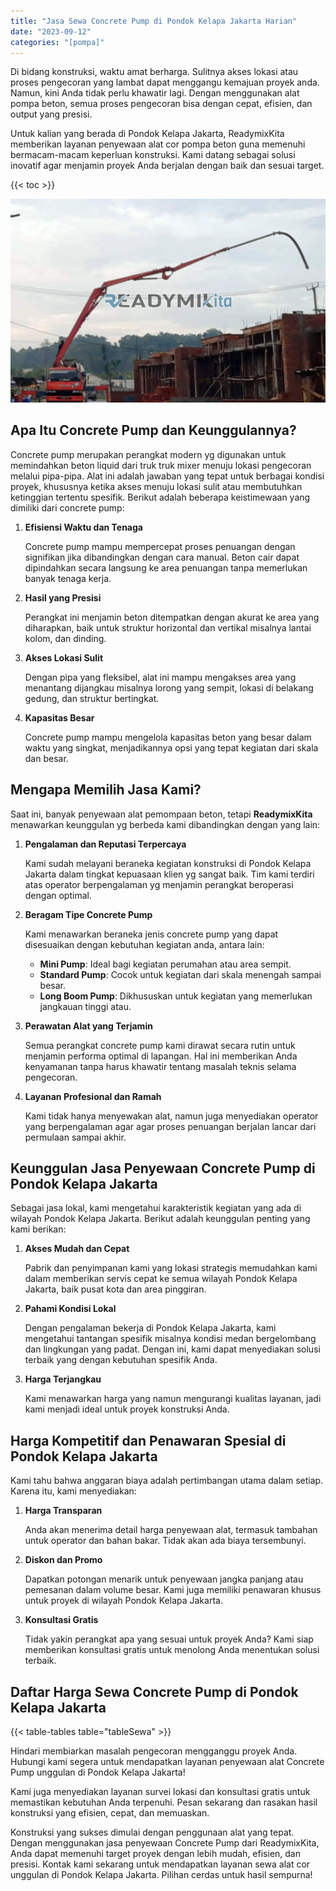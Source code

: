 ```yaml
---
title: "Jasa Sewa Concrete Pump di Pondok Kelapa Jakarta Harian"
date: "2023-09-12"
categories: "[pompa]"
---
```


Di bidang konstruksi, waktu amat berharga. Sulitnya akses lokasi atau proses pengecoran yang lambat dapat menggangu kemajuan proyek anda. Namun, kini Anda tidak perlu khawatir lagi. Dengan menggunakan alat pompa beton, semua proses pengecoran bisa dengan cepat, efisien, dan output yang presisi.

Untuk kalian yang berada di Pondok Kelapa Jakarta, ReadymixKita memberikan layanan penyewaan alat cor pompa beton guna memenuhi bermacam-macam keperluan konstruksi. Kami datang sebagai solusi inovatif agar menjamin proyek Anda berjalan dengan baik dan sesuai target.

{{< toc >}}

![Jasa Sewa Concrete Pump di Pondok Kelapa Jakarta Harian](/images/pompa/sewa-pompa-04.jpg)

## Apa Itu Concrete Pump dan Keunggulannya?

Concrete pump merupakan perangkat modern yg digunakan untuk memindahkan beton liquid dari truk truk mixer menuju lokasi pengecoran melalui pipa-pipa. Alat ini adalah jawaban yang tepat untuk berbagai kondisi proyek, khususnya ketika akses menuju lokasi sulit atau membutuhkan ketinggian tertentu spesifik. Berikut adalah beberapa keistimewaan yang dimiliki dari concrete pump:

1. **Efisiensi Waktu dan Tenaga**

   Concrete pump mampu mempercepat proses penuangan dengan signifikan jika dibandingkan dengan cara manual. Beton cair dapat dipindahkan secara langsung ke area penuangan tanpa memerlukan banyak tenaga kerja.

2. **Hasil yang Presisi**

   Perangkat ini menjamin beton ditempatkan dengan akurat ke area yang diharapkan, baik untuk struktur horizontal dan vertikal misalnya lantai kolom, dan dinding.

3. **Akses Lokasi Sulit**

   Dengan pipa yang fleksibel, alat ini mampu mengakses area yang menantang dijangkau misalnya lorong yang sempit, lokasi di belakang gedung, dan struktur bertingkat.

4. **Kapasitas Besar**

   Concrete pump mampu mengelola kapasitas beton yang besar dalam waktu yang singkat, menjadikannya opsi yang tepat kegiatan dari skala dan besar.

## Mengapa Memilih Jasa Kami?

Saat ini, banyak penyewaan alat pemompaan beton, tetapi **ReadymixKita** menawarkan keunggulan yg berbeda kami dibandingkan dengan yang lain:

1. **Pengalaman dan Reputasi Terpercaya**

   Kami sudah melayani beraneka kegiatan konstruksi di Pondok Kelapa Jakarta dalam tingkat kepuasaan klien yg sangat baik. Tim kami terdiri atas operator berpengalaman yg menjamin perangkat beroperasi dengan optimal.

2. **Beragam Tipe Concrete Pump**

   Kami menawarkan beraneka jenis concrete pump yang dapat disesuaikan dengan kebutuhan kegiatan anda, antara lain:
   - **Mini Pump**: Ideal bagi kegiatan perumahan atau area sempit.
   - **Standard Pump**: Cocok untuk kegiatan dari skala menengah sampai besar.
   - **Long Boom Pump**: Dikhususkan untuk kegiatan yang memerlukan jangkauan tinggi atau.

3. **Perawatan Alat yang Terjamin**

   Semua perangkat concrete pump kami dirawat secara rutin untuk menjamin performa optimal di lapangan. Hal ini memberikan Anda kenyamanan tanpa harus khawatir tentang masalah teknis selama pengecoran.

4. **Layanan Profesional dan Ramah**

   Kami tidak hanya menyewakan alat, namun juga menyediakan operator yang berpengalaman agar agar proses penuangan berjalan lancar dari permulaan sampai akhir.

## Keunggulan Jasa Penyewaan Concrete Pump di Pondok Kelapa Jakarta

Sebagai jasa lokal, kami mengetahui karakteristik kegiatan yang ada di wilayah Pondok Kelapa Jakarta. Berikut adalah keunggulan penting yang kami berikan:

1. **Akses Mudah dan Cepat**

   Pabrik dan penyimpanan kami yang lokasi strategis memudahkan kami dalam memberikan servis cepat ke semua wilayah Pondok Kelapa Jakarta, baik pusat kota dan area pinggiran.

2. **Pahami Kondisi Lokal**

   Dengan pengalaman bekerja di Pondok Kelapa Jakarta, kami mengetahui tantangan spesifik misalnya kondisi medan bergelombang dan lingkungan yang padat. Dengan ini, kami dapat menyediakan solusi terbaik yang dengan kebutuhan spesifik Anda.

3. **Harga Terjangkau**

   Kami menawarkan harga yang namun mengurangi kualitas layanan, jadi kami menjadi ideal untuk proyek konstruksi Anda.

## Harga Kompetitif dan Penawaran Spesial di Pondok Kelapa Jakarta

Kami tahu bahwa anggaran biaya adalah pertimbangan utama dalam setiap. Karena itu, kami menyediakan:

1. **Harga Transparan**

   Anda akan menerima detail harga penyewaan alat, termasuk tambahan untuk operator dan bahan bakar. Tidak akan ada biaya tersembunyi.

2. **Diskon dan Promo**

   Dapatkan potongan menarik untuk penyewaan jangka panjang atau pemesanan dalam volume besar. Kami juga memiliki penawaran khusus untuk proyek di wilayah Pondok Kelapa Jakarta.

3. **Konsultasi Gratis**

   Tidak yakin perangkat apa yang sesuai untuk proyek Anda? Kami siap memberikan konsultasi gratis untuk menolong Anda menentukan solusi terbaik.

## Daftar Harga Sewa Concrete Pump di Pondok Kelapa Jakarta

{{< table-tables table="tableSewa" >}}

Hindari membiarkan masalah pengecoran mengganggu proyek Anda. Hubungi kami segera untuk mendapatkan layanan penyewaan alat Concrete Pump unggulan di Pondok Kelapa Jakarta!

Kami juga menyediakan layanan survei lokasi dan konsultasi gratis untuk memastikan kebutuhan Anda terpenuhi. Pesan sekarang dan rasakan hasil konstruksi yang efisien, cepat, dan memuaskan.

Konstruksi yang sukses dimulai dengan penggunaan alat yang tepat. Dengan menggunakan jasa penyewaan Concrete Pump dari ReadymixKita, Anda dapat memenuhi target proyek dengan lebih mudah, efisien, dan presisi. Kontak kami sekarang untuk mendapatkan layanan sewa alat cor unggulan di Pondok Kelapa Jakarta. Pilihan cerdas untuk hasil sempurna!